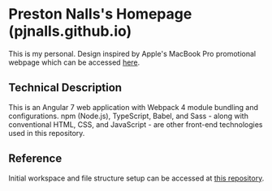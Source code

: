 # Preston Nalls's Homepage (pjnalls.github.io)

This is my personal. Design inspired by Apple's MacBook Pro promotional webpage which can be accessed [here](https://www.apple.com/macbook-pro/).

## Technical Description

This is an Angular 7 web application with Webpack 4 module bundling and configurations. npm (Node.js), TypeScript, Babel, and Sass - along with conventional HTML, CSS, and JavaScript - are other front-end technologies used in this repository.

## Reference

Initial workspace and file structure setup can be accessed at [this repository](https://github.com/samteb/Angular-7-Webpack-4).